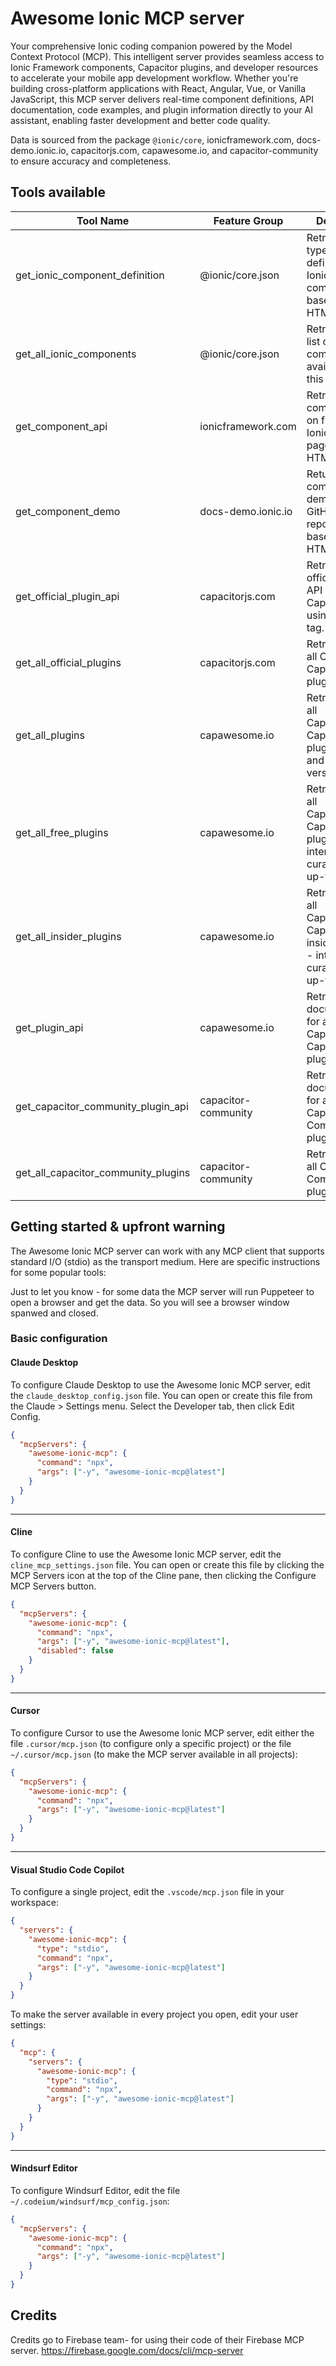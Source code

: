 # Awesome Ionic MCP server
Your comprehensive Ionic coding companion powered by the Model Context Protocol (MCP). This intelligent server provides seamless access to Ionic Framework components, Capacitor plugins, and developer resources to accelerate your mobile app development workflow. Whether you're building cross-platform applications with React, Angular, Vue, or Vanilla JavaScript, this MCP server delivers real-time component definitions, API documentation, code examples, and plugin information directly to your AI assistant, enabling faster development and better code quality.

Data is sourced from the package `@ionic/core`, ionicframework.com, docs-demo.ionic.io, capacitorjs.com, capawesome.io, and capacitor-community to ensure accuracy and completeness.

## Tools available
| Tool Name | Feature Group | Description |
| --------- | ------------- | ----------- |
| get_ionic_component_definition | @ionic/core.json | Retrieves the typescript definition of an Ionic component based on its HTML tag. |
| get_all_ionic_components | @ionic/core.json | Retrieves the list of all Ionic components available for this tool |
| get_component_api | ionicframework.com | Retrieves the component API on from the IonicFramework page using its HTML tag. |
| get_component_demo | docs-demo.ionic.io | Returns the component demo from the GitHub repository based on its HTML tag. |
| get_official_plugin_api | capacitorjs.com | Retrieves the official plugin API on from the Capacitor page using its HTML tag. |
| get_all_official_plugins | capacitorjs.com | Retrieves list of all Official Capacitor plugins. |
| get_all_plugins | capawesome.io | Retrieves list of all Capawesome Capacitor plugins (free and insider versions). |
| get_all_free_plugins | capawesome.io | Retrieves list of all Capawesome Capacitor free plugins - intensively curated and up-to-date. |
| get_all_insider_plugins | capawesome.io | Retrieves list of all Capawesome Capacitor insider plugins - intensively curated and up-to-date. |
| get_plugin_api | capawesome.io | Retrieves API documentation for a specific Capawesome Capacitor plugin. |
| get_capacitor_community_plugin_api | capacitor-community | Retrieves API documentation for a specific Capacitor Community plugin. |
| get_all_capacitor_community_plugins | capacitor-community | Retrieves list of all Capacitor Community plugins. |

## Getting started & upfront warning
The Awesome Ionic MCP server can work with any MCP client that supports standard I/O (stdio) as the transport medium. Here are specific instructions for some popular tools:

Just to let you know - for some data the MCP server will run Puppeteer to open a browser and get the data. So you will see a browser window spanwed and closed.

### Basic configuration

#### Claude Desktop
To configure Claude Desktop to use the Awesome Ionic MCP server, edit the `claude_desktop_config.json` file. You can open or create this file from the Claude > Settings menu. Select the Developer tab, then click Edit Config.

```json
{
  "mcpServers": {
    "awesome-ionic-mcp": {
      "command": "npx",
      "args": ["-y", "awesome-ionic-mcp@latest"]
    }
  }
}
```

---

#### Cline
To configure Cline to use the Awesome Ionic MCP server, edit the `cline_mcp_settings.json` file. You can open or create this file by clicking the MCP Servers icon at the top of the Cline pane, then clicking the Configure MCP Servers button.

```json
{
  "mcpServers": {
    "awesome-ionic-mcp": {
      "command": "npx",
      "args": ["-y", "awesome-ionic-mcp@latest"],
      "disabled": false
    }
  }
}
```

---

#### Cursor
To configure Cursor to use the Awesome Ionic MCP server, edit either the file `.cursor/mcp.json` (to configure only a specific project) or the file `~/.cursor/mcp.json` (to make the MCP server available in all projects):

```json
{
  "mcpServers": {
    "awesome-ionic-mcp": {
      "command": "npx",
      "args": ["-y", "awesome-ionic-mcp@latest"]
    }
  }
}
```

---

#### Visual Studio Code Copilot
To configure a single project, edit the `.vscode/mcp.json` file in your workspace:

```json
{
  "servers": {
    "awesome-ionic-mcp": {
      "type": "stdio",
      "command": "npx",
      "args": ["-y", "awesome-ionic-mcp@latest"]
    }
  }
}
```

To make the server available in every project you open, edit your user settings:

```json
{
  "mcp": {
    "servers": {
      "awesome-ionic-mcp": {
        "type": "stdio",
        "command": "npx",
        "args": ["-y", "awesome-ionic-mcp@latest"]
      }
    }
  }
}
```

---

#### Windsurf Editor
To configure Windsurf Editor, edit the file `~/.codeium/windsurf/mcp_config.json`:

```json
{
  "mcpServers": {
    "awesome-ionic-mcp": {
      "command": "npx",
      "args": ["-y", "awesome-ionic-mcp@latest"]
    }
  }
}
```

## Credits
Credits go to Firebase team- for using their code of their Firebase MCP server.
https://firebase.google.com/docs/cli/mcp-server
